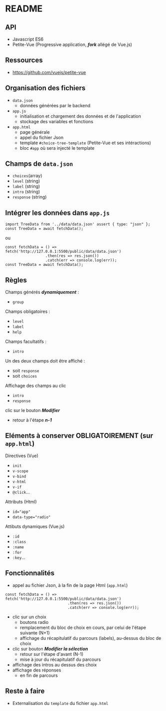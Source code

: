 # README

## API
- Javascript ES6
- Petite-Vue (Progressive application, ___fork___ allégé de Vue.js)

## Ressources
- https://github.com/vuejs/petite-vue

## Organisation des fichiers
- `data.json`
    - données générées par le backend
- `app.js`
    - initialisation et chargement des données et de l'application
    - stockage des variables et fonctions
- `app.html`
    - page générale
    - appel du fichier Json
    - template `#choice-tree-template` (Petite-Vue et ses intéractions)
    - bloc `#app` où sera injecté le template

## Champs de `data.json`
- `choices`(array)
- `level` (string)
- `label` (string)
- `intro` (string)
- `response` (string)

## Intégrer les données dans `app.js`
```
import TreeData from '../data/data.json' assert { type: "json" };
const TreeData = await fetchData();
```

ou

```
const fetchData = () => fetch('http://127.0.0.1:5500/public/data/data.json')
                  .then(res => res.json())
                  .catch(err => console.log(err));
const TreeData = await fetchData();
```

## Règles

Champs générés ___dynamiquement___ :
- `group`

Champs obligatoires :
- `level`
- `label`
- `help`

Champs facultatifs :
- `intro`

Un des deux champs doit être affiché :
- soit `response`
- soit `choices`

Affichage des champs au clic
- `intro`
- `response`

clic sur le bouton ___Modifier___
- retour à l'étape ___n-1___

## Eléments à conserver OBLIGATOIREMENT (sur `app.html`)
Directives (Vue)
- `init`
- `v-scope`
- `v-bind`
- `v-html`
- `v-if`
- `@click`...

Attributs (Html)
- `id="app"`
- `data-type="radio"`

Attibuts dynamiques (Vue.js)
- `:id`
- `:class`
- `:name`
- `:for`
- `:key`...

## Fonctionnalités
- appel au fichier Json, à la fin de la page Html (`app.html`)
```
const fetchData = () => fetch('http://127.0.0.1:5500/public/data/data.json')
                            .then(res => res.json())
                            .catch(err => console.log(err));
```
- clic sur un choix
    - boutons radio
    - remplacement du bloc de choix en cours, par celui de l'étape suivante (N+1)
    - affichage du récapitulatif du parcours (labels), au-dessus du bloc de choix
- clic sur bouton ___Modifier la sélection___
    - retour sur l'étape d'avant (N-1)
    - mise à jour du récapitulatif du parcours
- affichage des intros au dessus des choix
- affichage des réponses
    - en fin de parcours

## Reste à faire
- Externalisation du `template` du fichier `app.html`